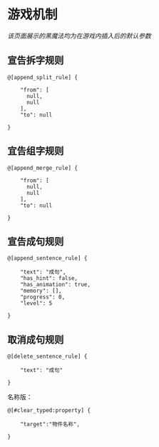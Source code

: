 # 游戏机制

*该页面展示的黑魔法均为在游戏内插入后的默认参数*

## 宣告拆字规则
```
@[append_split_rule] {
  
    "from": [
      null,
      null
    ],
    "to": null
  
}
```

## 宜告组字规则
```
@[append_merge_rule] {
  
    "from": [
      null,
      null
    ],
    "to": null
  
}
```

## 宣告成句规则
```
@[append_sentence_rule] {
  
    "text": "成句",
    "has_hint": false,
    "has_animation": true,
    "memory": [],
    "progress": 0,
    "level": 5
  
}
```

## 取消成句规则
```
@[delete_sentence_rule] {
  
    "text": "成句"
  
}
```
名称版：
```
@[#clear_typed:property] {

    "target":"物件名称",

}
```